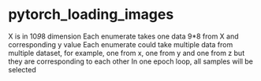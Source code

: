 # pytorch_loading_images
 X is in 10*9*8 dimension
 Each enumerate takes one data 9*8 from X and corresponding y value
 Each enumerate could take multiple data from multiple dataset, for example, one from x, one from y and one from z but they are corresponding to each other
 In one epoch loop, all samples will be selected
 
